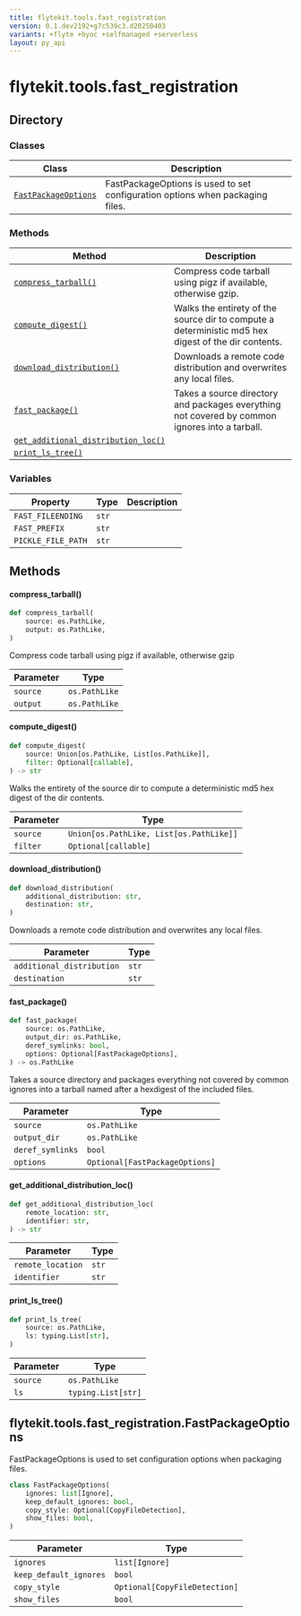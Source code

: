 ```yaml
---
title: flytekit.tools.fast_registration
version: 0.1.dev2192+g7c539c3.d20250403
variants: +flyte +byoc +selfmanaged +serverless
layout: py_api
---
```


# flytekit.tools.fast_registration

## Directory

### Classes

| Class | Description |
|-|-|
| [`FastPackageOptions`](.././flytekit.tools.fast_registration#flytekittoolsfast_registrationfastpackageoptions) | FastPackageOptions is used to set configuration options when packaging files. |

### Methods

| Method | Description |
|-|-|
| [`compress_tarball()`](#compress_tarball) | Compress code tarball using pigz if available, otherwise gzip. |
| [`compute_digest()`](#compute_digest) | Walks the entirety of the source dir to compute a deterministic md5 hex digest of the dir contents. |
| [`download_distribution()`](#download_distribution) | Downloads a remote code distribution and overwrites any local files. |
| [`fast_package()`](#fast_package) | Takes a source directory and packages everything not covered by common ignores into a tarball. |
| [`get_additional_distribution_loc()`](#get_additional_distribution_loc) |  |
| [`print_ls_tree()`](#print_ls_tree) |  |


### Variables

| Property | Type | Description |
|-|-|-|
| `FAST_FILEENDING` | `str` |  |
| `FAST_PREFIX` | `str` |  |
| `PICKLE_FILE_PATH` | `str` |  |

## Methods

#### compress_tarball()

```python
def compress_tarball(
    source: os.PathLike,
    output: os.PathLike,
)
```
Compress code tarball using pigz if available, otherwise gzip


| Parameter | Type |
|-|-|
| `source` | `os.PathLike` |
| `output` | `os.PathLike` |

#### compute_digest()

```python
def compute_digest(
    source: Union[os.PathLike, List[os.PathLike]],
    filter: Optional[callable],
) -> str
```
Walks the entirety of the source dir to compute a deterministic md5 hex digest of the dir contents.


| Parameter | Type |
|-|-|
| `source` | `Union[os.PathLike, List[os.PathLike]]` |
| `filter` | `Optional[callable]` |

#### download_distribution()

```python
def download_distribution(
    additional_distribution: str,
    destination: str,
)
```
Downloads a remote code distribution and overwrites any local files.


| Parameter | Type |
|-|-|
| `additional_distribution` | `str` |
| `destination` | `str` |

#### fast_package()

```python
def fast_package(
    source: os.PathLike,
    output_dir: os.PathLike,
    deref_symlinks: bool,
    options: Optional[FastPackageOptions],
) -> os.PathLike
```
Takes a source directory and packages everything not covered by common ignores into a tarball
named after a hexdigest of the included files.


| Parameter | Type |
|-|-|
| `source` | `os.PathLike` |
| `output_dir` | `os.PathLike` |
| `deref_symlinks` | `bool` |
| `options` | `Optional[FastPackageOptions]` |

#### get_additional_distribution_loc()

```python
def get_additional_distribution_loc(
    remote_location: str,
    identifier: str,
) -> str
```
| Parameter | Type |
|-|-|
| `remote_location` | `str` |
| `identifier` | `str` |

#### print_ls_tree()

```python
def print_ls_tree(
    source: os.PathLike,
    ls: typing.List[str],
)
```
| Parameter | Type |
|-|-|
| `source` | `os.PathLike` |
| `ls` | `typing.List[str]` |

## flytekit.tools.fast_registration.FastPackageOptions

FastPackageOptions is used to set configuration options when packaging files.


```python
class FastPackageOptions(
    ignores: list[Ignore],
    keep_default_ignores: bool,
    copy_style: Optional[CopyFileDetection],
    show_files: bool,
)
```
| Parameter | Type |
|-|-|
| `ignores` | `list[Ignore]` |
| `keep_default_ignores` | `bool` |
| `copy_style` | `Optional[CopyFileDetection]` |
| `show_files` | `bool` |

